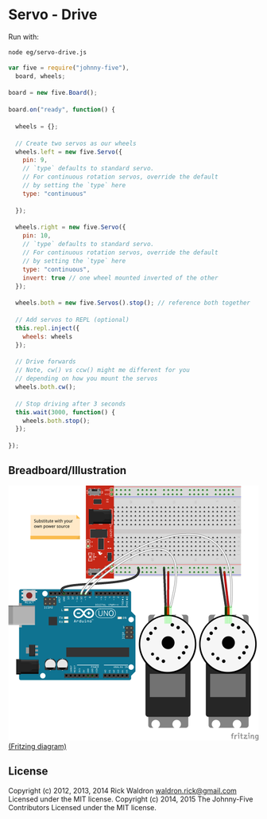 <!--remove-start-->
# Servo - Drive

Run with:
```bash
node eg/servo-drive.js
```
<!--remove-end-->

```javascript
var five = require("johnny-five"),
  board, wheels;

board = new five.Board();

board.on("ready", function() {

  wheels = {};

  // Create two servos as our wheels
  wheels.left = new five.Servo({
    pin: 9,
    // `type` defaults to standard servo.
    // For continuous rotation servos, override the default
    // by setting the `type` here
    type: "continuous"

  });

  wheels.right = new five.Servo({
    pin: 10,
    // `type` defaults to standard servo.
    // For continuous rotation servos, override the default
    // by setting the `type` here
    type: "continuous",
    invert: true // one wheel mounted inverted of the other
  });

  wheels.both = new five.Servos().stop(); // reference both together

  // Add servos to REPL (optional)
  this.repl.inject({
    wheels: wheels
  });

  // Drive forwards
  // Note, cw() vs ccw() might me different for you
  // depending on how you mount the servos
  wheels.both.cw();

  // Stop driving after 3 seconds
  this.wait(3000, function() {
    wheels.both.stop();
  });

});

```


## Breadboard/Illustration


![docs/breadboard/servo-drive.png](breadboard/servo-drive.png)
[(Fritzing diagram)](breadboard/servo-drive.fzz)





<!--remove-start-->
## License
Copyright (c) 2012, 2013, 2014 Rick Waldron <waldron.rick@gmail.com>
Licensed under the MIT license.
Copyright (c) 2014, 2015 The Johnny-Five Contributors
Licensed under the MIT license.
<!--remove-end-->
